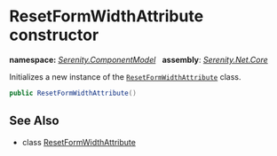 # ResetFormWidthAttribute constructor
**namespace:** *[Serenity.ComponentModel](../../README.md#serenity.componentmodel-namespace)*   **assembly**: *[Serenity.Net.Core](../../README.md)*

Initializes a new instance of the [`ResetFormWidthAttribute`](../ResetFormWidthAttribute.md) class.

```csharp
public ResetFormWidthAttribute()
```

## See Also

* class [ResetFormWidthAttribute](../ResetFormWidthAttribute.md)